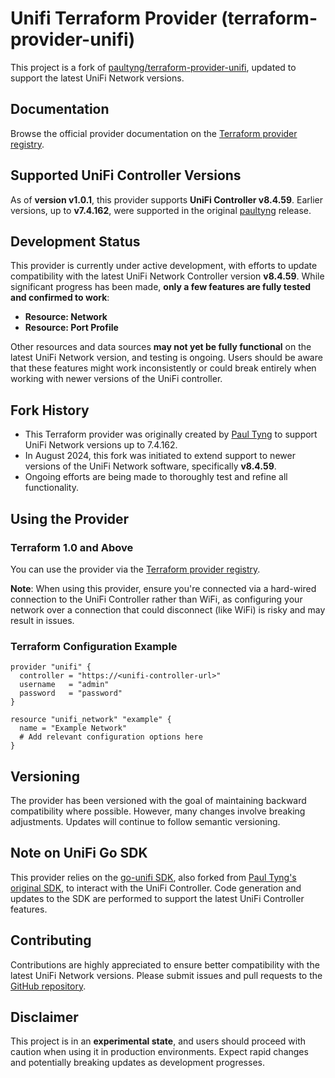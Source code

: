 <!-- ![Acceptance Tests](https://github.com/chalk-hwang/terraform-provider-unifi/workflows/Acceptance%20Tests/badge.svg?event=push) -->

# Unifi Terraform Provider (terraform-provider-unifi)

This project is a fork of [paultyng/terraform-provider-unifi](https://github.com/paultyng/terraform-provider-unifi), updated to support the latest UniFi Network versions.

## Documentation

Browse the official provider documentation on the [Terraform provider registry](https://registry.terraform.io/providers/chalk-hwang/unifi/latest/docs).

## Supported UniFi Controller Versions

As of **version v1.0.1**, this provider supports **UniFi Controller v8.4.59**. Earlier versions, up to **v7.4.162**, were supported in the original [paultyng](https://github.com/paultyng/terraform-provider-unifi) release.


## Development Status

This provider is currently under active development, with efforts to update compatibility with the latest UniFi Network Controller version **v8.4.59**. While significant progress has been made, **only a few features are fully tested and confirmed to work**:

- **Resource: Network**
- **Resource: Port Profile**

Other resources and data sources **may not yet be fully functional** on the latest UniFi Network version, and testing is ongoing. Users should be aware that these features might work inconsistently or could break entirely when working with newer versions of the UniFi controller.

## Fork History

- This Terraform provider was originally created by [Paul Tyng](https://github.com/paultyng) to support UniFi Network versions up to 7.4.162.
- In August 2024, this fork was initiated to extend support to newer versions of the UniFi Network software, specifically **v8.4.59**.
- Ongoing efforts are being made to thoroughly test and refine all functionality.

## Using the Provider

### Terraform 1.0 and Above

You can use the provider via the [Terraform provider registry](https://registry.terraform.io/providers/chalk-hwang/unifi/latest).

**Note**: When using this provider, ensure you're connected via a hard-wired connection to the UniFi Controller rather than WiFi, as configuring your network over a connection that could disconnect (like WiFi) is risky and may result in issues.

### Terraform Configuration Example

```hcl
provider "unifi" {
  controller = "https://<unifi-controller-url>"
  username   = "admin"
  password   = "password"
}

resource "unifi_network" "example" {
  name = "Example Network"
  # Add relevant configuration options here
}
```

## Versioning

The provider has been versioned with the goal of maintaining backward compatibility where possible. However, many changes involve breaking adjustments. Updates will continue to follow semantic versioning.

## Note on UniFi Go SDK

This provider relies on the [go-unifi SDK](https://github.com/chalk-hwang/go-unifi), also forked from [Paul Tyng's original SDK](https://github.com/paultyng/go-unifi), to interact with the UniFi Controller. Code generation and updates to the SDK are performed to support the latest UniFi Controller features.

## Contributing

Contributions are highly appreciated to ensure better compatibility with the latest UniFi Network versions. Please submit issues and pull requests to the [GitHub repository](https://github.com/chalk-hwang/terraform-provider-unifi).

## Disclaimer

This project is in an **experimental state**, and users should proceed with caution when using it in production environments. Expect rapid changes and potentially breaking updates as development progresses.

